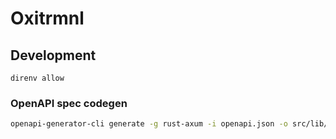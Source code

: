 # Oxitrmnl

## Development

```
direnv allow
```

### OpenAPI spec codegen

```sh
openapi-generator-cli generate -g rust-axum -i openapi.json -o src/lib/openapi
```
